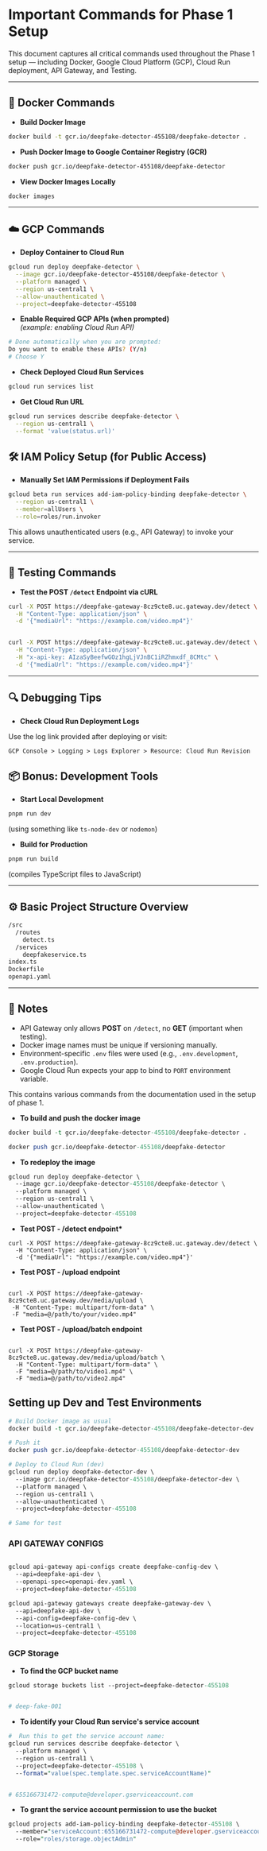 # Important Commands for Phase 1 Setup

This document captures all critical commands used throughout the Phase 1 setup — including Docker, Google Cloud Platform (GCP), Cloud Run deployment, API Gateway, and Testing.

---

## 🐳 Docker Commands

- **Build Docker Image**

```bash
docker build -t gcr.io/deepfake-detector-455108/deepfake-detector .
```

- **Push Docker Image to Google Container Registry (GCR)**

```bash
docker push gcr.io/deepfake-detector-455108/deepfake-detector
```

- **View Docker Images Locally**

```bash
docker images
```

---

## ☁️ GCP Commands

- **Deploy Container to Cloud Run**

```bash
gcloud run deploy deepfake-detector \
  --image gcr.io/deepfake-detector-455108/deepfake-detector \
  --platform managed \
  --region us-central1 \
  --allow-unauthenticated \
  --project=deepfake-detector-455108
```

- **Enable Required GCP APIs (when prompted)**  
  _(example: enabling Cloud Run API)_

```bash
# Done automatically when you are prompted:
Do you want to enable these APIs? (Y/n)
# Choose Y
```

- **Check Deployed Cloud Run Services**

```bash
gcloud run services list
```

- **Get Cloud Run URL**

```bash
gcloud run services describe deepfake-detector \
  --region us-central1 \
  --format 'value(status.url)'
```

## 🛠️ IAM Policy Setup (for Public Access)

- **Manually Set IAM Permissions if Deployment Fails**

```bash
gcloud beta run services add-iam-policy-binding deepfake-detector \
  --region us-central1 \
  --member=allUsers \
  --role=roles/run.invoker
```

This allows unauthenticated users (e.g., API Gateway) to invoke your service.

---

## 📡️ Testing Commands

- **Test the POST `/detect` Endpoint via cURL**

```bash
curl -X POST https://deepfake-gateway-8cz9cte8.uc.gateway.dev/detect \
  -H "Content-Type: application/json" \
  -d '{"mediaUrl": "https://example.com/video.mp4"}'


curl -X POST https://deepfake-gateway-8cz9cte8.uc.gateway.dev/detect \
  -H "Content-Type: application/json" \
  -H "x-api-key: AIzaSyBeefwGOz1hgLjVJnBC1iRZhmxdf_8CMtc" \
  -d '{"mediaUrl": "https://example.com/video.mp4"}'

```

---

## 🔍 Debugging Tips

- **Check Cloud Run Deployment Logs**

Use the log link provided after deploying or visit:

```plain
GCP Console > Logging > Logs Explorer > Resource: Cloud Run Revision
```

## 📦 Bonus: Development Tools

- **Start Local Development**

```bash
pnpm run dev
```

(using something like `ts-node-dev` or `nodemon`)

- **Build for Production**

```bash
pnpm run build
```

(compiles TypeScript files to JavaScript)

---

## ⚙️ Basic Project Structure Overview

```bash
/src
  /routes
    detect.ts
  /services
    deepfakeservice.ts
index.ts
Dockerfile
openapi.yaml
```

---

## 📜 Notes

- API Gateway only allows **POST** on `/detect`, no **GET** (important when testing).
- Docker image names must be unique if versioning manually.
- Environment-specific `.env` files were used (e.g., `.env.development`, `.env.production`).
- Google Cloud Run expects your app to bind to `PORT` environment variable.

This contains various commands from the documentation used in the setup of phase 1.

- **To build and push the docker image**

```pl
docker build -t gcr.io/deepfake-detector-455108/deepfake-detector .

docker push gcr.io/deepfake-detector-455108/deepfake-detector
```

- **To redeploy the image**

```pl
gcloud run deploy deepfake-detector \
  --image gcr.io/deepfake-detector-455108/deepfake-detector \
  --platform managed \
  --region us-central1 \
  --allow-unauthenticated \
  --project=deepfake-detector-455108

```

- **Test POST - /detect endpoint\***

```curl
curl -X POST https://deepfake-gateway-8cz9cte8.uc.gateway.dev/detect \
  -H "Content-Type: application/json" \
  -d '{"mediaUrl": "https://example.com/video.mp4"}'

```

- **Test POST - /upload endpoint**

```curl

curl -X POST https://deepfake-gateway-8cz9cte8.uc.gateway.dev/media/upload \
 -H "Content-Type: multipart/form-data" \
 -F "media=@/path/to/your/video.mp4"

```

- **Test POST - /upload/batch endpoint**

```curl

curl -X POST https://deepfake-gateway-8cz9cte8.uc.gateway.dev/media/upload/batch \
  -H "Content-Type: multipart/form-data" \
  -F "media=@/path/to/video1.mp4" \
  -F "media=@/path/to/video2.mp4"

```

## Setting up Dev and Test Environments

```pl
# Build Docker image as usual
docker build -t gcr.io/deepfake-detector-455108/deepfake-detector-dev .

# Push it
docker push gcr.io/deepfake-detector-455108/deepfake-detector-dev

# Deploy to Cloud Run (dev)
gcloud run deploy deepfake-detector-dev \
  --image gcr.io/deepfake-detector-455108/deepfake-detector-dev \
  --platform managed \
  --region us-central1 \
  --allow-unauthenticated \
  --project=deepfake-detector-455108

# Same for test
```

### API GATEWAY CONFIGS

```pl

gcloud api-gateway api-configs create deepfake-config-dev \
  --api=deepfake-api-dev \
  --openapi-spec=openapi-dev.yaml \
  --project=deepfake-detector-455108

gcloud api-gateway gateways create deepfake-gateway-dev \
  --api=deepfake-api-dev \
  --api-config=deepfake-config-dev \
  --location=us-central1 \
  --project=deepfake-detector-455108

```

### GCP Storage

- **To find the GCP bucket name**

```pl
gcloud storage buckets list --project=deepfake-detector-455108


# deep-fake-001

```

- **To identify your Cloud Run service's service account**

```pl
#  Run this to get the service account name:
gcloud run services describe deepfake-detector \
  --platform managed \
  --region us-central1 \
  --project=deepfake-detector-455108 \
  --format="value(spec.template.spec.serviceAccountName)"


# 655166731472-compute@developer.gserviceaccount.com

```

- **To grant the service account permission to use the bucket**

```pl
gcloud projects add-iam-policy-binding deepfake-detector-455108 \
  --member="serviceAccount:655166731472-compute@developer.gserviceaccount.com" \
  --role="roles/storage.objectAdmin"


```
